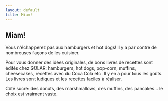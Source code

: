 ```yaml
---
layout: default
title: Miam!
---
```


## Miam!

Vous n'échapperez pas aux hamburgers et hot dogs! Il y a par contre de nombreuses façons de les cuisiner.

Pour vous donner des idées originales, de bons livres de recettes sont édités chez SOLAR: hamburgers, hot dogs, pop-corn, muffins, cheesecakes, recettes avec du Coca Cola etc. Il y en a pour tous les goûts. Les livres sont ludiques et les recettes faciles à réaliser.

Côté sucré: des donuts, des marshmallows, des muffins, des pancakes... le choix est vraiment vaste.
